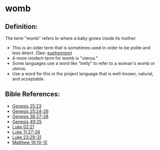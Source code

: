 # womb #

## Definition: ##

The term "womb" refers to where a baby grows inside its mother.

* This is an older term that is sometimes used in order to be polite and less direct. (See: [euphemism](en/ta-vol1/translate/man/figs-euphemism))
* A more modern term for womb is "uterus."
* Some languages use a word like "belly" to refer to a woman's womb or uterus.
* Use a word for this in the project language that is well-known, natural, and acceptable.

## Bible References: ##

* [Genesis 25:23](en/tn/gen/help/25/23)
* [Genesis 25:24-26](en/tn/gen/help/25/24)
* [Genesis 38:27-28](en/tn/gen/help/38/27)
* [Genesis 49:25](en/tn/gen/help/49/25)
* [Luke 02:21](en/tn/luk/help/02/21)
* [Luke 11:27-28](en/tn/luk/help/11/27)
* [Luke 23:29-31](en/tn/luk/help/23/29)
* [Matthew 19:10-12](en/tn/mat/help/19/10)